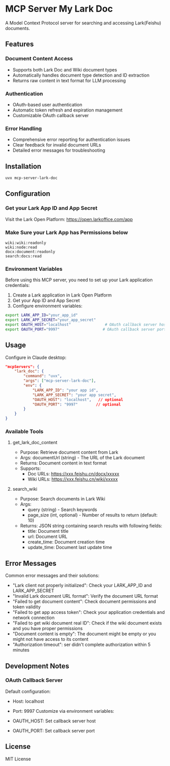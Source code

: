 # MCP Server My Lark Doc

A Model Context Protocol server for searching and accessing Lark(Feishu) documents.

## Features

### Document Content Access
- Supports both Lark Doc and Wiki document types
- Automatically handles document type detection and ID extraction
- Returns raw content in text format for LLM processing

### Authentication
- OAuth-based user authentication
- Automatic token refresh and expiration management
- Customizable OAuth callback server

### Error Handling
- Comprehensive error reporting for authentication issues
- Clear feedback for invalid document URLs
- Detailed error messages for troubleshooting

## Installation

```bash
uvx mcp-server-lark-doc
```

## Configuration

### Get your Lark App ID and App Secret

Visit the Lark Open Platform: https://open.larkoffice.com/app

### Make Sure your Lark App has Permissions below
```
wiki:wiki:readonly
wiki:node:read
docx:document:readonly
search:docs:read
```

### Environment Variables

Before using this MCP server, you need to set up your Lark application credentials:

1. Create a Lark application in Lark Open Platform
2. Get your App ID and App Secret
3. Configure environment variables:

```bash
export LARK_APP_ID="your_app_id"
export LARK_APP_SECRET="your_app_secret"
export OAUTH_HOST="localhost"               # OAuth callback server host (default: localhost)
export OAUTH_PORT="9997"                   # OAuth callback server port (default: 9997)
 ```

## Usage

Configure in Claude desktop:

```json
"mcpServers": {
    "lark_doc": {
        "command": "uvx",
        "args": ["mcp-server-lark-doc"],
        "env": {
            "LARK_APP_ID": "your app id",
            "LARK_APP_SECRET": "your app secret",
            "OAUTH_HOST": "localhost",   // optional   
            "OAUTH_PORT": "9997"        // optional  
        }
    }
}
```

### Available Tools

1. get_lark_doc_content
   - Purpose: Retrieve document content from Lark
   - Args: documentUrl (string) - The URL of the Lark document
   - Returns: Document content in text format
   - Supports:
     - Doc URLs: https://xxx.feishu.cn/docx/xxxxx
     - Wiki URLs: https://xxx.feishu.cn/wiki/xxxxx

2. search_wiki
   - Purpose: Search documents in Lark Wiki
   - Args: 
     - query (string) - Search keywords
     - page_size (int, optional) - Number of results to return (default: 10)
   - Returns: JSON string containing search results with following fields:
     - title: Document title
     - url: Document URL
     - create_time: Document creation time
     - update_time: Document last update time

## Error Messages

Common error messages and their solutions:

- "Lark client not properly initialized": Check your LARK_APP_ID and LARK_APP_SECRET
- "Invalid Lark document URL format": Verify the document URL format
- "Failed to get document content": Check document permissions and token validity
- "Failed to get app access token": Check your application credentials and network connection
- "Failed to get wiki document real ID": Check if the wiki document exists and you have proper permissions
- "Document content is empty": The document might be empty or you might not have access to its content
- "Authorization timeout": ser didn't complete authorization within 5 minutes

## Development Notes

### OAuth Callback Server

Default configuration:

- Host: localhost
- Port: 9997
Customize via environment variables:

- OAUTH_HOST: Set callback server host
- OAUTH_PORT: Set callback server port

## License

MIT License
